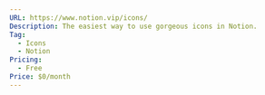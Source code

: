 ```yaml
---
URL: https://www.notion.vip/icons/
Description: The easiest way to use gorgeous icons in Notion.
Tag:
  - Icons
  - Notion
Pricing:
  - Free
Price: $0/month
---
```

